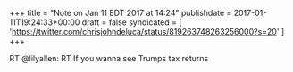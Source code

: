 +++
title = "Note on Jan 11 EDT 2017 at 14:24"
publishdate = 2017-01-11T19:24:33+00:00
draft = false
syndicated = [ 'https://twitter.com/chrisjohndeluca/status/819263748263256000?s=20' ]
+++

RT @lilyallen: RT If you wanna see Trumps tax returns
